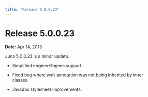 ```yaml
---
title: "Release 5.0.0.23"
---
```


# Release 5.0.0.23

**Date:** Apr 14, 2013

Juno 5.0.0.23 is a minor update.

- Simplified ~~cognos Cognos~~ support.

- Fixed bug where `@Xml` annotation was not being inherited by inner classes.

- Javadoc stylesheet improvements.

